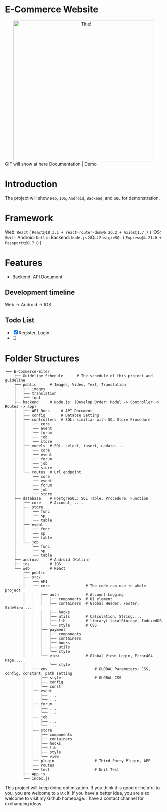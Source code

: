 # E-Commerce Website
<div align="center">
    <img src="Common/Image/README/README1.png" alt="Title!" height="450" width="auto"/>
</div>
GIF will show at here
Documentation | Demo

# Introduction
The project will show `Web`, `IOS`, `Android`, `Backend`, and `SQL` for demonstration.

# Framework
Web: `React`  ( `React@18.3.1 + react-router-dom@6.26.2 + Axios@1.7.7` )
IOS: `Swift`
Android: `Kotlin`
Backend: `Node.js`
SQL: `PostgreSQL` ( `Express@4.21.0 + Passportt@0.7.0` )

# Features
- Backend: API Document

## Development timeline
Web -> Android -> IOS

## Todo List
- [x] Register, Login
- [ ]

# Folder Structures
```
└── E-Commerce-Site/
    ├── Guideline_Schedule      # The schedule of this project and guideline
    ├── public      # Images, Video, Text, Translation
    │   ├── images
    │   ├── translation
    │   └── font
    ├── backend     # Node.js: (Develop Order: Model -> Controller -> Routes -> app)
    │   ├── API_Docs     # API Document
    │   ├── config       # Databse Setting
    │   ├── controllers  # SQL: similiar with SQL Store Procedure
    │   │   ├── core
    │   │   ├── event
    │   │   ├── forum
    │   │   ├── job
    │   │   └── store
    │   ├── models  # SQL: select, insert, update....
    │   │   ├── core
    │   │   ├── event
    │   │   ├── forum
    │   │   ├── job
    │   │   └── store
    │   └── routes  # Url endpoint
    │       ├── core
    │       ├── event
    │       ├── forum
    │       ├── job
    │       └── store
    ├── database    # PostgreSQL: SQL Table, Procedure, Function
    │   ├── core    # Account, ....
    │   ├── store
    │   │   ├── func
    │   │   ├── sp
    │   │   └── table
    │   ├── event
    │   │   ├── func
    │   │   ├── sp
    │   │   └── table
    │   └── job
    │       ├── func
    │       ├── sp
    │       └── table
    ├── android     # Android (Kotlin)
    ├── ios         # IOS 
    └── web         # React
        ├── public
        ├── src/
        │   ├── API
        │   ├── core                # The code can use in whole project
        │   │   ├── auth            # Account Logging
        │   │   │   ├── components  # UI element
        │   │   │   ├── containers  # Global Header, Footer, SideView....
        │   │   │   ├── hooks  
        │   │   │   ├── utils       # Calculation, String....
        │   │   │   ├── lib         # libraryL localStorage, IndexedDB
        │   │   │   └── style       # CSS    
        │   │   ├── payment
        │   │   │   ├── components  
        │   │   │   ├── containers 
        │   │   │   ├── hooks  
        │   │   │   ├── utils        
        │   │   │   └── style    
        │   │   └── view            # Global View: Login, Error404 Page....
        │   │       └── style
        │   ├── env                     # GLOBAL Parameters: CSS, config, constant, path setting
        │   │   ├── style               # GLOBAL CSS
        │   │   ├── config
        │   │   └── const
        │   ├── event
        │   │   ├── ...
        │   │   └── ...
        │   ├── forum
        │   │   ├── ...
        │   │   └── ...
        │   ├── job
        │   │   ├── ...
        │   │   └── ...        
        │   ├── store
        │   │   ├── components
        │   │   ├── containers
        │   │   ├── hooks
        │   │   ├── lib
        │   │   ├── style
        │   │   └── view   
        │   ├── plugin                  # Third Party Plugin, APP
        │   ├── routes        
        │   └── test                    # Unit Test   
        ├── App.js
        └── index.js
```






This project will keep doing optimization. 
If you think it is good or helpful to you, you are welcome to `STAR` it. 
If you have a better idea, you are also welcome to visit my Github homepage. I have a contact channel for exchanging ideas.
